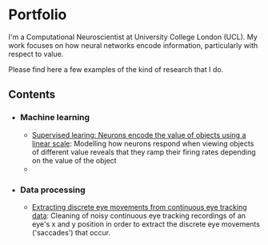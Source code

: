 # Portfolio
I'm a Computational Neuroscientist at University College London (UCL). My work focuses on how neural networks encode information, particularly with respect to value. 

Please find here a few examples of the kind of research that I do.

## Contents

 - ### Machine learning

    - [Supervised learing: Neurons encode the value of objects using a linear scale](https:github.com): Modelling how neurons respond when viewing objects of different value reveals that they ramp their firing rates depending on the value of the object
    - 


- ### Data processing
    -  [Extracting discrete eye movements from continuous eye tracking data](https://github.com/jamesbutler01/Portfolio/blob/main/Processing%20eye%20data/eye%20tracking%20analysis.ipynb): Cleaning of noisy continuous eye tracking recordings of an eye's x and y position in order to extract the discrete eye movements ('saccades') that occur. 
